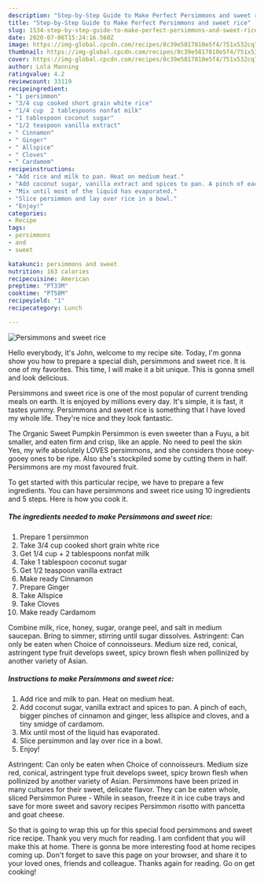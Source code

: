 ```yaml
---
description: "Step-by-Step Guide to Make Perfect Persimmons and sweet rice"
title: "Step-by-Step Guide to Make Perfect Persimmons and sweet rice"
slug: 1534-step-by-step-guide-to-make-perfect-persimmons-and-sweet-rice
date: 2020-07-06T15:24:16.560Z
image: https://img-global.cpcdn.com/recipes/8c39e5817810e5f4/751x532cq70/persimmons-and-sweet-rice-recipe-main-photo.jpg
thumbnail: https://img-global.cpcdn.com/recipes/8c39e5817810e5f4/751x532cq70/persimmons-and-sweet-rice-recipe-main-photo.jpg
cover: https://img-global.cpcdn.com/recipes/8c39e5817810e5f4/751x532cq70/persimmons-and-sweet-rice-recipe-main-photo.jpg
author: Lola Manning
ratingvalue: 4.2
reviewcount: 33119
recipeingredient:
- "1 persimmon"
- "3/4 cup cooked short grain white rice"
- "1/4 cup  2 tablespoons nonfat milk"
- "1 tablespoon coconut sugar"
- "1/2 teaspoon vanilla extract"
- " Cinnamon"
- " Ginger"
- " Allspice"
- " Cloves"
- " Cardamom"
recipeinstructions:
- "Add rice and milk to pan. Heat on medium heat."
- "Add coconut sugar, vanilla extract and spices to pan. A pinch of each, bigger pinches of cinnamon and ginger, less allspice and cloves, and a tiny smidge of cardamom."
- "Mix until most of the liquid has evaporated."
- "Slice persimmon and lay over rice in a bowl."
- "Enjoy!"
categories:
- Recipe
tags:
- persimmons
- and
- sweet

katakunci: persimmons and sweet 
nutrition: 163 calories
recipecuisine: American
preptime: "PT33M"
cooktime: "PT58M"
recipeyield: "1"
recipecategory: Lunch

---
```



![Persimmons and sweet rice](https://img-global.cpcdn.com/recipes/8c39e5817810e5f4/751x532cq70/persimmons-and-sweet-rice-recipe-main-photo.jpg)

Hello everybody, it's John, welcome to my recipe site. Today, I'm gonna show you how to prepare a special dish, persimmons and sweet rice. It is one of my favorites. This time, I will make it a bit unique. This is gonna smell and look delicious.

Persimmons and sweet rice is one of the most popular of current trending meals on earth. It is enjoyed by millions every day. It's simple, it is fast, it tastes yummy. Persimmons and sweet rice is something that I have loved my whole life. They're nice and they look fantastic.

The Organic Sweet Pumpkin Persimmon is even sweeter than a Fuyu, a bit smaller, and eaten firm and crisp, like an apple. No need to peel the skin Yes, my wife absolutely LOVES persimmons, and she considers those ooey-gooey ones to be ripe. Also she&#39;s stockpiled some by cutting them in half. Persimmons are my most favoured fruit.


To get started with this particular recipe, we have to prepare a few ingredients. You can have persimmons and sweet rice using 10 ingredients and 5 steps. Here is how you cook it.

<!--inarticleads1-->

##### The ingredients needed to make Persimmons and sweet rice:

1. Prepare 1 persimmon
1. Take 3/4 cup cooked short grain white rice
1. Get 1/4 cup + 2 tablespoons nonfat milk
1. Take 1 tablespoon coconut sugar
1. Get 1/2 teaspoon vanilla extract
1. Make ready  Cinnamon
1. Prepare  Ginger
1. Take  Allspice
1. Take  Cloves
1. Make ready  Cardamom


Combine milk, rice, honey, sugar, orange peel, and salt in medium saucepan. Bring to simmer, stirring until sugar dissolves. Astringent: Can only be eaten when Choice of connoisseurs. Medium size red, conical, astringent type fruit develops sweet, spicy brown flesh when pollinized by another variety of Asian. 

<!--inarticleads2-->

##### Instructions to make Persimmons and sweet rice:

1. Add rice and milk to pan. Heat on medium heat.
1. Add coconut sugar, vanilla extract and spices to pan. A pinch of each, bigger pinches of cinnamon and ginger, less allspice and cloves, and a tiny smidge of cardamom.
1. Mix until most of the liquid has evaporated.
1. Slice persimmon and lay over rice in a bowl.
1. Enjoy!


Astringent: Can only be eaten when Choice of connoisseurs. Medium size red, conical, astringent type fruit develops sweet, spicy brown flesh when pollinized by another variety of Asian. Persimmons have been prized in many cultures for their sweet, delicate flavor. They can be eaten whole, sliced Persimmon Puree - While in season, freeze it in ice cube trays and save for more sweet and savory recipes Persimmon risotto with pancetta and goat cheese. 

So that is going to wrap this up for this special food persimmons and sweet rice recipe. Thank you very much for reading. I am confident that you will make this at home. There is gonna be more interesting food at home recipes coming up. Don't forget to save this page on your browser, and share it to your loved ones, friends and colleague. Thanks again for reading. Go on get cooking!
